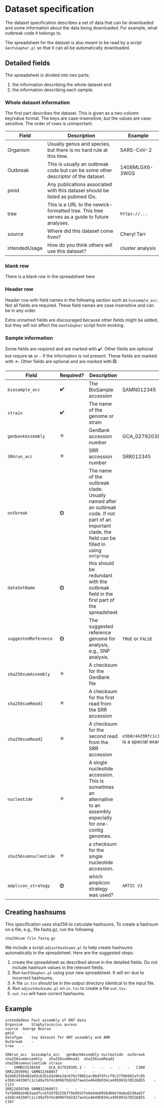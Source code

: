 # Dataset specification

The dataset specification describes a set of data that can be downloaded
and some information about the data being downloaded.
For example, what outbreak code it belongs to.

The spreadsheet for the dataset is also meant to be read by a script
`GenfsGopher.pl` so that it can all be automatically downloaded.

## Detailed fields

The spreadsheet is divided into two parts:
1) the information describing the whole dataset and 
2) the information describing each sample.

### Whole dataset information

The first part describes the dataset.
This is given as a two-column key/value format.
The keys are case-insensitive, but the values are case-sensitive.  The order of rows is unimportant.

| Field        | Description | Example |
| ------------ | ----------- | ------- |
| Organism     | Usually genus and species, but there is no hard rule at this time. | SARS-CoV-2 |
| Outbreak     | This is usually an outbreak code but can be some other descriptor of the dataset. | 1408MLGX6-3WGS |
| pmid         | Any publications associated with this dataset should be listed as pubmed IDs. |
| tree         | This is a URL to the newick-formatted tree.  This tree serves as a guide to future analyses. | `https://...` |
| source       | Where did this dataset come from? | Cheryl Tarr |
| intendedUsage| How do you think others will use this dataset? | cluster analysis |

### blank row

There is a blank row in the spreadsheet here

### Header row

Header row with field names in the following section such as `biosample_acc`.
Not all fields are required.
These field names are case insensitive and can be in any order.

Extra unnamed fields are discouraged because other fields might be added,
but they will not affect the `GenfsGopher` script from working.

### Sample information

Some fields are required and are marked with :heavy_check_mark:.
Other fields are optional but require `NA` or `-` if the information is not present. These fields are marked with :eight_spoked_asterisk:.
Other fields are optional and are marked with :negative_squared_cross_mark:.

| Field         | Required? | Description | example    |
| ------------- | --------- | ----------- | ---------- |
| `biosample_acc` | :heavy_check_mark:    | The BioSample accession | SAMN012345 |
| `strain`      | :heavy_check_mark:      | The name of the genome or strain | |
|`genbankAssembly`| :eight_spoked_asterisk: | GenBank accession number | GCA_027920385.1 |
|`SRArun_acc`   | :eight_spoked_asterisk: | SRR accession number | SRR012345 |
| `outbreak`    | :negative_squared_cross_mark: | The name of the outbreak clade.  Usually named after an outbreak code.  If not part of an important clade, the field can be filled in using `outgroup` | |
| `dataSetName` | :negative_squared_cross_mark: | this should be redundant with the outbreak field in the first part of the spreadsheet | |
| `suggestedReference` | :negative_squared_cross_mark: | The suggested reference genome for analysis, e.g., SNP analysis. | `TRUE` or `FALSE` |
| `sha256sumAssembly` | :eight_spoked_asterisk: | A checksum for the GenBank file | |
| `sha256sumRead1` | :eight_spoked_asterisk: | A checksum for the first read from the SRR accession | |
| `sha256sumRead2` | :eight_spoked_asterisk: | A checksum for the second read from the SRR accession | `e3b0c44298fc1c149afbf4c8996fb92427ae41e4649b934ca495991b7852b855` is a special example of when the second read is blank. |
| `nucleotide` | :eight_spoked_asterisk: | A single nucleotide accession. This is sometimes an alternative to an assembly especially for one-contig genomes. | |
| `sha256sumnucleotide` | :eight_spoked_asterisk: | a checksum for the single nucleotide accession. |  |
| `amplicon_strategy` | :negative_squared_cross_mark: | which amplicon strategy was used? | `ARTIC V3`|

## Creating hashsums

This specification uses sha256 to calculate hashsums.
To create a hashsum on a file, e.g., file.fastq.gz, run the following

    sha256sum file.fastq.gz

We include a script `adjustHashsums.pl` to help create hashsums automatically in the spreadsheet.
Here are the suggested steps:

1. create the spreadsheet as described above in the detailed fields.
Do not include hashsum values in the relevant fields.
2. Run `GenFSGopher.pl` using your new spreadsheet.
It will err due to incorrect hashsums.
3. A file `in.tsv` should be in the output directory identical to the input file.
4. Run `adjustHashsums.pl` on `in.tsv` to create a file `out.tsv`.
5. `out.tsv` will have correct hashsums.

## Example

```tsv
intendedUse	Fast assembly of ONT data									
Organism	Staphylococcus aureus									
source	George Bouras									
pmid	-									
dataType	toy dataset for ONT assembly and AMR									
Outbreak	-									
tree	-									
										
SRArun_acc	biosample_acc	genBankAssembly	nucleotide	outbreak	sha256sumAssembly	sha256sumRead1	sha256sumRead2	sha256sumnucleotide	strain	
-	SAMN32538168	GCA_027920385.1	-	-	-	-	-	-	C308	
SRR22859991	SAMN32360857	-	-	-	-	02d46259b402e83c62b143e96e2dc6761f86b1ac9bd7dfccf9c27f60492afc85	e3b0c44298fc1c149afbf4c8996fb92427ae41e4649b934ca495991b7852b855	-	C113	
SRR22859768	SAMN32360972	-	-	-	-	fe7b008a59b3aadfccbfe5f8325bf79e9933fe6d44e0956d68e74eba6230ad2f	e3b0c44298fc1c149afbf4c8996fb92427ae41e4649b934ca495991b7852b855	-	C347	
```

